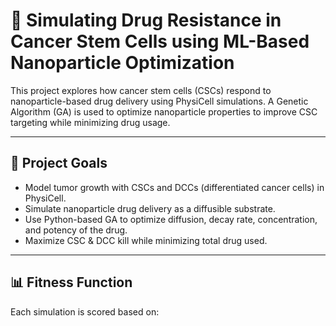 # 🧬 Simulating Drug Resistance in Cancer Stem Cells using ML-Based Nanoparticle Optimization

This project explores how cancer stem cells (CSCs) respond to nanoparticle-based drug delivery using PhysiCell simulations. A Genetic Algorithm (GA) is used to optimize nanoparticle properties to improve CSC targeting while minimizing drug usage.

---

## 🚀 Project Goals

- Model tumor growth with CSCs and DCCs (differentiated cancer cells) in PhysiCell.
- Simulate nanoparticle drug delivery as a diffusible substrate.
- Use Python-based GA to optimize diffusion, decay rate, concentration, and potency of the drug.
- Maximize CSC & DCC kill while minimizing total drug used.

---

## 📊 Fitness Function

Each simulation is scored based on:

